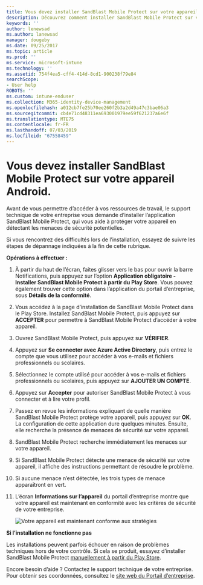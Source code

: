 ```yaml
---
title: Vous devez installer SandBlast Mobile Protect sur votre appareil Android | Microsoft Docs
description: Découvrez comment installer SandBlast Mobile Protect sur votre appareil Android.
keywords: ''
author: lenewsad
ms.author: lanewsad
manager: dougeby
ms.date: 09/25/2017
ms.topic: article
ms.prod: ''
ms.service: microsoft-intune
ms.technology: ''
ms.assetid: 754f4ea5-cff4-414d-8cd1-900238f79e84
searchScope:
- User help
ROBOTS: ''
ms.custom: intune-enduser
ms.collection: M365-identity-device-management
ms.openlocfilehash: a012cb7fe25b70ee260f2b3a2d49a47c3bae06a3
ms.sourcegitcommit: cb4e71cd48311ea693001979ee59f621237a6e6f
ms.translationtype: MTE75
ms.contentlocale: fr-FR
ms.lasthandoff: 07/03/2019
ms.locfileid: "67558459"
---
```

# <a name="you-need-to-install-sandblast-mobile-protect-on-your-android-device"></a>Vous devez installer SandBlast Mobile Protect sur votre appareil Android.

Avant de vous permettre d’accéder à vos ressources de travail, le support technique de votre entreprise vous demande d’installer l’application SandBlast Mobile Protect, qui vous aide à protéger votre appareil en détectant les menaces de sécurité potentielles.

Si vous rencontrez des difficultés lors de l’installation, essayez de suivre les étapes de dépannage indiquées à la fin de cette rubrique.

**Opérations à effectuer :**

1. À partir du haut de l’écran, faites glisser vers le bas pour ouvrir la barre Notifications, puis appuyez sur l’option **Application obligatoire - Installer SandBlast Mobile Protect à partir du Play Store**. Vous pouvez également trouver cette option dans l’application du portail d’entreprise, sous __Détails de la conformité__.

2. Vous accédez à la page d’installation de SandBlast Mobile Protect dans le Play Store. Installez SandBlast Mobile Protect, puis appuyez sur **ACCEPTER** pour permettre à SandBlast Mobile Protect d’accéder à votre appareil.

3. Ouvrez SandBlast Mobile Protect, puis appuyez sur **VÉRIFIER**.

4. Appuyez sur **Se connecter avec Azure Active Directory**, puis entrez le compte que vous utilisez pour accéder à vos e-mails et fichiers professionnels ou scolaires.

5. Sélectionnez le compte utilisé pour accéder à vos e-mails et fichiers professionnels ou scolaires, puis appuyez sur **AJOUTER UN COMPTE**.

6. Appuyez sur **Accepter** pour autoriser SandBlast Mobile Protect à vous connecter et à lire votre profil.

7. Passez en revue les informations expliquant de quelle manière SandBlast Mobile Protect protège votre appareil, puis appuyez sur **OK**. La configuration de cette application dure quelques minutes. Ensuite, elle recherche la présence de menaces de sécurité sur votre appareil.

8. SandBlast Mobile Protect recherche immédiatement les menaces sur votre appareil.

9. Si SandBlast Mobile Protect détecte une menace de sécurité sur votre appareil, il affiche des instructions permettant de résoudre le problème.

10. Si aucune menace n’est détectée, les trois types de menace apparaîtront en vert.

11. L’écran **Informations sur l’appareil** du portail d’entreprise montre que votre appareil est maintenant en conformité avec les critères de sécurité de votre entreprise.

    ![Votre appareil est maintenant conforme aux stratégies](./media/mtd-device-now-compliant-android.png)

**Si l’installation ne fonctionne pas**

Les installations peuvent parfois échouer en raison de problèmes techniques hors de votre contrôle. Si cela se produit, essayez d’installer SandBlast Mobile Protect [manuellement à partir du Play Store](https://play.google.com/store/apps/details?id=com.lacoon.security.fox).

Encore besoin d’aide ? Contactez le support technique de votre entreprise. Pour obtenir ses coordonnées, consultez le [site web du Portail d’entreprise](https://go.microsoft.com/fwlink/?linkid=2010980).
